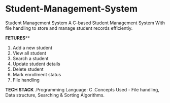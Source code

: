 # Student-Management-System
Student Management System
A C-based Student Management System With file handling to store and manage student records efficientiy.

******FETURES********
1. Add a new student
2. View all student
3. Search a student
4. Update student details
5. Delete student
6. Mark enrollment status
7. File handling

******TECH STACK******
.Programming Language: C
.Concepts Used - File handling, Data structure, Searching & Sorting Algorithms.
